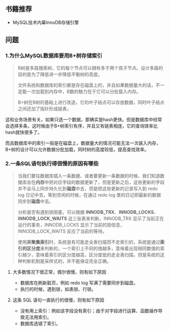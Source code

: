 ## 书籍推荐

- MySQL技术内幕InnoDB存储引擎

## 问题

### 1.为什么MySQL数据库要用B+树存储索引

> B树是多路搜索树，它的每个节点可以拥有多于两个孩子节点。设计多路的目的是为了降低进一步降低平衡树的高度。
>
> 文件系统和数据库的索引都是存在磁盘上的，并且如果数据量大的话，不一定能一次加载到内存中，B数的魅力在于它可以分批载入内存。
>
> B+树在B树的基础上进行改造，它的叶子结点可以存放数据，同时叶子结点之间还加了指针形成链表。

这和业务场景有关。如果只选一个数据，那确实是hash更快。但是数据库中经常会选择多条，这时候由于B+树索引有序，并且又有链表相连，它的查询效率比hash就快很多了。

而且数据库中的索引一般是在磁盘上，数据量大的情况可能无法一次装入内存，B+树的设计可以允许数据分批加载，同时树的高度较低，提高查找效率。

### 2.一条SQL语句执行得很慢的原因有哪些

> 当我们要往数据库插入一条数据、或者要更新一条数据的时候，我们知道数据库会在**内存**中把对应字段的数据更新了，但是更新之后，这些更新的字段并不会马上同步持久化到**磁盘**中去，而是把这些更新的记录写入到 redo log 日记中去，等到空闲的时候，在通过 redo log 里的日记把最新的数据同步到**磁盘**中去。
>
> 分析是否有遇到锁阻塞，可以根据 **INNODB_TRX**、**INNODB_LOCKS**、**INNODB_LOCK_WAITS** 这三张表来判断，INNODB_TRX 显示了当前正在运行的事务，INNODB_LOCKS 显示了当前的锁信息，INNODB_LOCK_WAITS 反应了当前的等待。
>
> 使用**非聚集索引**时，系统是有可能走全表扫描而不走索引的，系统是通过**索引的区分度**来判断的，一个索引上不同的值越多，意味着出现相同数值的索引越少，意味着索引的区分度越高，区分度低的走全表扫描，但是系统的这种判断机制是采样式的，并不能保证完全正确。

1. 大多数情况下很正常，偶尔很慢，则有如下原因
   - 数据库在刷新脏页，例如 redo log 写满了需要同步到磁盘。
   - 执行的时候，遇到锁，如表锁、行锁。

2. 这条 SQL 语句一直执行的很慢，则有如下原因
   - 没有用上索引：例如该字段没有索引；由于对字段进行运算、函数操作导致无法用索引。
   - 数据库选错了索引。